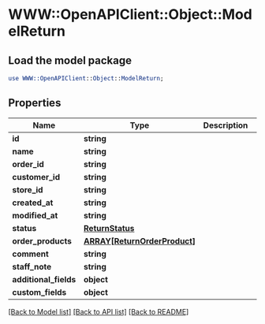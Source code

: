 # WWW::OpenAPIClient::Object::ModelReturn

## Load the model package
```perl
use WWW::OpenAPIClient::Object::ModelReturn;
```

## Properties
Name | Type | Description | Notes
------------ | ------------- | ------------- | -------------
**id** | **string** |  | [optional] 
**name** | **string** |  | [optional] 
**order_id** | **string** |  | [optional] 
**customer_id** | **string** |  | [optional] 
**store_id** | **string** |  | [optional] 
**created_at** | **string** |  | [optional] 
**modified_at** | **string** |  | [optional] 
**status** | [**ReturnStatus**](ReturnStatus.md) |  | [optional] 
**order_products** | [**ARRAY[ReturnOrderProduct]**](ReturnOrderProduct.md) |  | [optional] 
**comment** | **string** |  | [optional] 
**staff_note** | **string** |  | [optional] 
**additional_fields** | **object** |  | [optional] 
**custom_fields** | **object** |  | [optional] 

[[Back to Model list]](../README.md#documentation-for-models) [[Back to API list]](../README.md#documentation-for-api-endpoints) [[Back to README]](../README.md)


